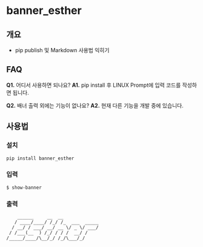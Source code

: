 # banner_esther

## **개요**
- pip publish 및 Markdown 사용법 익히기

## **FAQ**
**Q1.** 어디서 사용하면 되나요?
**A1.** pip install 후 LINUX Prompt에 입력 코드를 작성하면 됩니다.

**Q2.** 배너 출력 외에는 기능이 없나요?
**A2.** 현재 다른 기능을 개발 중에 있습니다.

## **사용법**

### 설치
```
pip install banner_esther
```

### 입력
```
$ show-banner
```

### 출력
```
    ______     __  __
   / ____/____/ /_/ /_  ___  _____
  / __/ / ___/ __/ __ \/ _ \/ ___/
 / /___(__  ) /_/ / / /  __/ /
/_____/____/\__/_/ /_/\___/_/
```
